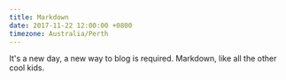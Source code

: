 ```yaml
---
title: Markdown
date: 2017-11-22 12:00:00 +0800
timezone: Australia/Perth
---
```

It's a new day, a new way to blog is required. Markdown, like all the other cool kids.
